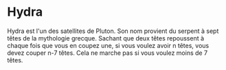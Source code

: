 # Hydra

Hydra est l'un des satellites de Pluton. Son nom provient du serpent à sept
têtes de la mythologie grecque. Sachant que deux têtes repoussent à chaque fois
que vous en coupez une, si vous voulez avoir n têtes, vous devez couper n-7
têtes. Cela ne marche pas si vous voulez moins de 7 têtes.
